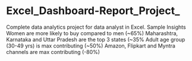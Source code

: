 # Excel_Dashboard-Report_Project_
Complete data analytics project for data analyst in Excel. Sample Insights Women are more likely to buy compared to men (~65%) Maharashtra, Karnataka and Uttar Pradesh are the top 3 states (~35% Adult age group (30-49 yrs) is max contributing (~50%) Amazon, Flipkart and Myntra channels are max contributing (-80%)   
